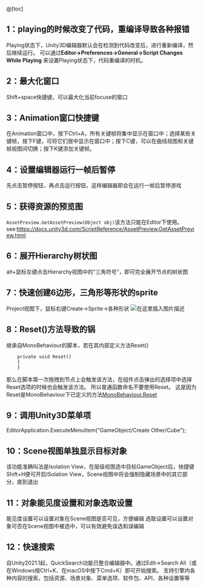 @[toc]
## 1：playing的时候改变了代码，重编译导致各种报错
Playing状态下，Unity3D编辑器默认会在检测到代码改变后，进行重新编译，然后继续运行。
可以通过**Editor->Preferences->General->Script Changes While Playing**
来设置Playing状态下，代码重编译的时机。


## 2：最大化窗口
Shift+space快捷键，可以最大化当前focuse的窗口

## 3：Animation窗口快捷键
在Animation窗口中，按下Ctrl+A，所有关键帧将集中显示在窗口中；选择某些关键帧，按下F键，可将它们居中显示在窗口中；按下C键，可以在曲线视图和关键帧视图间切换；按下K键添加关键帧。

## 4：设置编辑器运行一帧后暂停
先点击暂停按钮，再点击运行按钮，这样编辑器即会在运行一帧后暂停游戏

## 5：获得资源的预览图
``AssetPreview.GetAssetPreview(Object obj)``该方法只能在Editor下使用。
see:https://docs.unity3d.com/ScriptReference/AssetPreview.GetAssetPreview.html


## 6：展开Hierarchy树状图
alt+鼠标左键点击Hierarchy视图中的“三角符号”，即可完全展开节点的树状图


## 7：快速创建6边形，三角形等形状的sprite
Project视图下，鼠标右键Create->Sprite->各种形状
![在这里插入图片描述](https://img-blog.csdnimg.cn/20190326182735463.png)

## 8：Reset()方法导致的锅
继承自MonoBehaviour的脚本，若在其内部定义方法Reset()
```
    private void Reset()
    {
    }
```
那么在脚本第一次拖拽到节点上会触发该方法，在组件点击弹出的选择项中选择Reset选项的时候也会触发该方法。
所以普通函数命名不要使用Reset。
这是因为Reset是MonoBehaviour下已定义的方法[MonoBehaviour.Reset](https://docs.unity3d.com/ScriptReference/MonoBehaviour.Reset.html)

## 9：调用Unity3D菜单项
EditorApplication.ExecuteMenuItem("GameObject/Create Other/Cube");

## 10：Scene视图单独显示目标对象
该功能准确叫法是Isolation View，在层级视图选中目标GameObject后，快捷键Shift+H便可开启ISolation View，Scene视图中将会强制隐藏场景中的其它部分，直到退出

## 11：对象能见度设置和对象选取设置
能见度设置可以设置对象在Scene视图是否可见，方便编辑
选取设置可以设置对象可否在Scene视图中被选中，可以有效避免误选和误编辑

## 12：快速搜索
自Unity2021.1起，QuickSearch功能已整合编辑器中。通过Edit->Search All（或在Windows按Ctrl+K、在macOS中按下Cmd+K）即可开始搜索。
支持引擎内各种内容的搜索，包括资源、场景对象、菜单选项、软件包、API、各种设置等等
